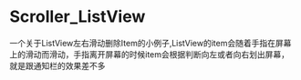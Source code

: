 Scroller_ListView
=================
一个关于ListView左右滑动删除Item的小例子,ListView的item会随着手指在屏幕上的滑动而滑动，手指离开屏幕的时候item会根据判断向左或者向右划出屏幕，就是跟通知栏的效果差不多
